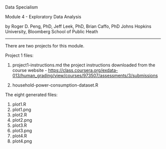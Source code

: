 Data Specialism

Module 4 - Exploratory Data Analysis

by Roger D. Peng, PhD, Jeff Leek, PhD, Brian Caffo, PhD
Johns Hopkins University, Bloomberg School of Public Heath

--------------------------------------------------------------

There are two projects for this module.

Project 1 files:

  1.  project1-instructions.md
      the project instructions downloaded from the course website -
      https://class.coursera.org/exdata-013/human_grading/view/courses/973507/assessments/3/submissions

  2.  household-power-consumption-dataset.R

The eight generated files:

  1.  plot1.R
  2.  plot1.png
  3.  plot2.R
  4.  plot2.png
  5.  plot3.R
  6.  plot3.png
  7.  plot4.R
  8.  plot4.png

